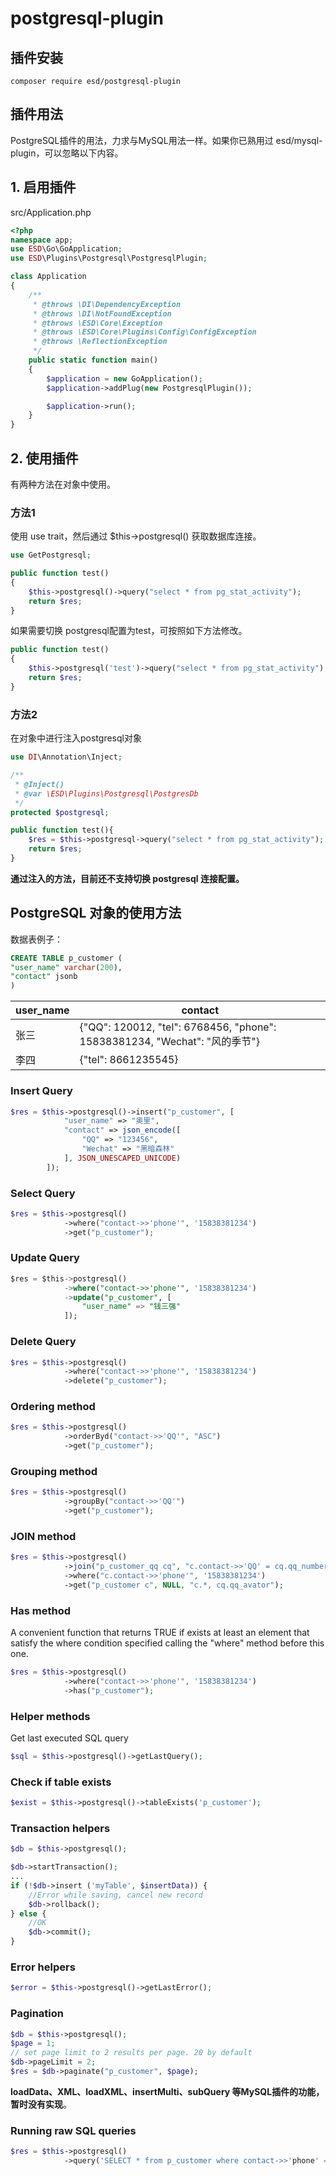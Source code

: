 # postgresql-plugin

## 插件安装

```
composer require esd/postgresql-plugin
```



## 插件用法

PostgreSQL插件的用法，力求与MySQL用法一样。如果你已熟用过 esd/mysql-plugin，可以忽略以下内容。



## 1. 启用插件

src/Application.php

```php
<?php
namespace app;
use ESD\Go\GoApplication;
use ESD\Plugins\Postgresql\PostgresqlPlugin;

class Application
{
    /**
     * @throws \DI\DependencyException
     * @throws \DI\NotFoundException
     * @throws \ESD\Core\Exception
     * @throws \ESD\Core\Plugins\Config\ConfigException
     * @throws \ReflectionException
     */
    public static function main()
    {
        $application = new GoApplication();
        $application->addPlug(new PostgresqlPlugin());

        $application->run();
    }
}

```



## 2. 使用插件

有两种方法在对象中使用。

### 方法1

使用 use trait，然后通过 $this->postgresql() 获取数据库连接。

```php
use GetPostgresql;
```

```php
public function test()
{
    $this->postgresql()->query("select * from pg_stat_activity");
    return $res;
}
```

如果需要切换 postgresql配置为test，可按照如下方法修改。

```php
public function test()
{
    $this->postgresql('test')->query("select * from pg_stat_activity");
    return $res;
}
```



### 方法2

在对象中进行注入postgresql对象

```php
use DI\Annotation\Inject;

/**
 * @Inject()
 * @var \ESD\Plugins\Postgresql\PostgresDb
 */
protected $postgresql;

public function test(){
	$res = $this->postgresql->query("select * from pg_stat_activity");
	return $res;
}
```

**通过注入的方法，目前还不支持切换 postgresql 连接配置。**



## PostgreSQL 对象的使用方法

数据表例子：

```sql
CREATE TABLE p_customer (
"user_name" varchar(200),
"contact" jsonb
)
```

| user_name | contact                                                      |
| --------- | ------------------------------------------------------------ |
| 张三      | {"QQ": 120012, "tel": 6768456, "phone": 15838381234, "Wechat": "风的季节"} |
| 李四      | {"tel": 8661235545}                                          |



### Insert Query

```php
$res = $this->postgresql()->insert("p_customer", [
            "user_name" => "奥里",
            "contact" => json_encode([
                "QQ" => "123456",
                "Wechat" => "黑暗森林"
            ], JSON_UNESCAPED_UNICODE)
        ]);
```



### Select Query 

```php
$res = $this->postgresql()
            ->where("contact->>'phone'", '15838381234')
			->get("p_customer");
```



### Update Query

```sql
$res = $this->postgresql()
            ->where("contact->>'phone'", '15838381234')
            ->update("p_customer", [
                "user_name" => "钱三强"
            ]);
```



### Delete Query

```php
$res = $this->postgresql()
            ->where("contact->>'phone'", '15838381234')
            ->delete("p_customer");
```



### Ordering method

```php
$res = $this->postgresql()
			->orderByd("contact->>'QQ'", "ASC")
            ->get("p_customer");
```



### Grouping method

```php
$res = $this->postgresql()
            ->groupBy("contact->>'QQ'")
            ->get("p_customer");
```



### JOIN method

```php
$res = $this->postgresql()
            ->join("p_customer_qq cq", "c.contact->>'QQ' = cq.qq_number", "LEFT")
            ->where("c.contact->>'phone'", '15838381234')
            ->get("p_customer c", NULL, "c.*, cq.qq_avator");
```



### Has method

A convenient function that returns TRUE if exists at least an element that satisfy the where condition specified calling the "where" method before this one.

```php
$res = $this->postgresql()
            ->where("contact->>'phone'", '15838381234')
            ->has("p_customer");
```



### Helper methods

Get last executed SQL query

```php
$sql = $this->postgresql()->getLastQuery();
```



### Check if table exists

```php
$exist = $this->postgresql()->tableExists('p_customer');
```



### Transaction helpers

```php
$db = $this->postgresql();

$db->startTransaction();
...
if (!$db->insert ('myTable', $insertData)) {
    //Error while saving, cancel new record
    $db->rollback();
} else {
    //OK
    $db->commit();
}
```



### Error helpers

```php
$error = $this->postgresql()->getLastError();
```



### Pagination

```php
$db = $this->postgresql();
$page = 1;
// set page limit to 2 results per page. 20 by default
$db->pageLimit = 2;
$res = $db->paginate("p_customer", $page);
```



**loadData、XML、loadXML、insertMulti、subQuery 等MySQL插件的功能，暂时没有实现**。



### Running raw SQL queries

```php
$res = $this->postgresql()
            ->query('SELECT * from p_customer where contact->>'phone' = ?', Array('15838381234'));
```




